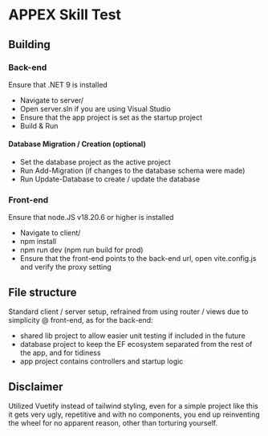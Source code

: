 # APPEX Skill Test

## Building

### Back-end
Ensure that .NET 9 is installed

- Navigate to server/
- Open server.sln if you are using Visual Studio
- Ensure that the app project is set as the startup project
- Build & Run

#### Database Migration / Creation (optional)
- Set the database project as the active project
- Run Add-Migration <XYZ> (if changes to the database schema were made)
- Run Update-Database to create / update the database

### Front-end
Ensure that node.JS v18.20.6 or higher is installed

- Navigate to client/
- npm install
- npm run dev (npm run build for prod)
- Ensure that the front-end points to the back-end url, open vite.config.js and verify the proxy setting

## File structure
Standard client / server setup, refrained from using router / views due to simplicity @ front-end, as for the back-end:
- shared lib project to allow easier unit testing if included in the future
- database project to keep the EF ecosystem separated from the rest of the app, and for tidiness
- app project contains controllers and startup logic

## Disclaimer
Utilized Vuetify instead of tailwind styling, even for a simple project like this it gets very ugly, repetitive and with no components, you end up reinventing the wheel for no apparent reason, other than torturing yourself.
